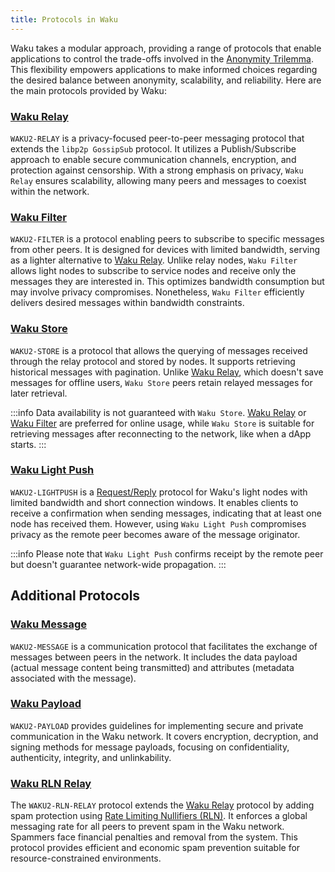 ```yaml
---
title: Protocols in Waku
---
```


Waku takes a modular approach, providing a range of protocols that enable applications to control the trade-offs involved in the [Anonymity Trilemma](https://eprint.iacr.org/2017/954.pdf). This flexibility empowers applications to make informed choices regarding the desired balance between anonymity, scalability, and reliability. Here are the main protocols provided by Waku:

### [Waku Relay](https://rfc.vac.dev/spec/11/)

`WAKU2-RELAY` is a privacy-focused peer-to-peer messaging protocol that extends the `libp2p GossipSub` protocol. It utilizes a Publish/Subscribe approach to enable secure communication channels, encryption, and protection against censorship. With a strong emphasis on privacy, `Waku Relay` ensures scalability, allowing many peers and messages to coexist within the network.

### [Waku Filter](https://rfc.vac.dev/spec/12/)

`WAKU2-FILTER` is a protocol enabling peers to subscribe to specific messages from other peers. It is designed for devices with limited bandwidth, serving as a lighter alternative to [Waku Relay](#waku-relay). Unlike relay nodes, `Waku Filter` allows light nodes to subscribe to service nodes and receive only the messages they are interested in. This optimizes bandwidth consumption but may involve privacy compromises. Nonetheless, `Waku Filter` efficiently delivers desired messages within bandwidth constraints.

### [Waku Store](https://rfc.vac.dev/spec/13/)

`WAKU2-STORE` is a protocol that allows the querying of messages received through the relay protocol and stored by nodes. It supports retrieving historical messages with pagination. Unlike [Waku Relay](#waku-relay), which doesn't save messages for offline users, `Waku Store` peers retain relayed messages for later retrieval.

:::info
Data availability is not guaranteed with `Waku Store`. [Waku Relay](#waku-relay) or [Waku Filter](#waku-filter) are preferred for online usage, while `Waku Store` is suitable for retrieving messages after reconnecting to the network, like when a dApp starts.
:::

### [Waku Light Push](https://rfc.vac.dev/spec/19/)

`WAKU2-LIGHTPUSH` is a [Request/Reply](/overview/concepts/network-interaction-domains#requestreply-domain) protocol for Waku's light nodes with limited bandwidth and short connection windows. It enables clients to receive a confirmation when sending messages, indicating that at least one node has received them. However, using `Waku Light Push` compromises privacy as the remote peer becomes aware of the message originator.

:::info
Please note that `Waku Light Push` confirms receipt by the remote peer but doesn't guarantee network-wide propagation.
:::

## Additional Protocols

### [Waku Message](https://rfc.vac.dev/spec/14)

`WAKU2-MESSAGE` is a communication protocol that facilitates the exchange of messages between peers in the network. It includes the data payload (actual message content being transmitted) and attributes (metadata associated with the message).

### [Waku Payload](https://rfc.vac.dev/spec/26)

`WAKU2-PAYLOAD` provides guidelines for implementing secure and private communication in the Waku network. It covers encryption, decryption, and signing methods for message payloads, focusing on confidentiality, authenticity, integrity, and unlinkability.

### [Waku RLN Relay](https://rfc.vac.dev/spec/17/)

The `WAKU2-RLN-RELAY` protocol extends the [Waku Relay](#waku-relay) protocol by adding spam protection using [Rate Limiting Nullifiers (RLN)](https://rfc.vac.dev/spec/32/). It enforces a global messaging rate for all peers to prevent spam in the Waku network. Spammers face financial penalties and removal from the system. This protocol provides efficient and economic spam prevention suitable for resource-constrained environments.